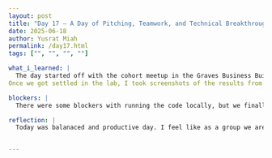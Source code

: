 ```yaml
---
layout: post
title: "Day 17 – A Day of Pitching, Teamwork, and Technical Breakthroughs"
date: 2025-06-18
author: Yusrat Miah
permalink: /day17.html
tags: ["", "", "", ""]

what_i_learned: |
  The day started off with the cohort meetup in the Graves Business Building. Dr. Mack reminded us of some expectations, such as writing thoughtful blog posts, arriving and leaving the research lab on time, reviewing the guidelines for the weekly video, and preparing for the upcoming Midsummer Symposium presentation that will take place on Friday, June 27, 2025. After reviewing expectations, we did our first group activity, which was to come up with a 30-second pitch for our project. The interesting part of this activity was that in our 30-second speech, we were not allowed to include any words from our project title, since the main objective was for our high school teacher to guess our group's project. Our group came up with the following pitch: "Our project leverages computer vision and deep learning by utilizing different convolutional neural networks to observe facial cues such as eye position and yawning to enhance transportation safety." When we practiced our pitch in front of the cohort, we did it flawlessly. I mention this because we genuinely put in a lot of effort, first by combining our ideas and then timing the delivery to see what could be added or removed. Next, we did another group activity called Lost at Sea, in which we were given a list of 15 items and asked to rank them from most to least important. As a group, we prioritized food items to ensure that individuals would be nourished and survive the hardship of being stranded at sea. Later in the morning and into the afternoon, we were introduced to our assigned high school teacher. It was great getting to know Eneaya, and I walked her around the north side of the Morgan campus to show her around. This gave me a chance to get to know her better. I learned that she teaches AP Language and 10th-grade English and is from upstate New York. We also did a fun icebreaker with her where we each listed three favorite songs: one from childhood, one from middle or high school, and one current favorite.
Once we got settled in the lab, I took screenshots of the results from the model I had been running overnight on a workstation. I spent some time interpreting the data and found that the model had slightly improved in accuracy. I then set up two more runs, which I will let run overnight. My team member Michelle and I were able to get Google Colab to run locally on our designated workstation by creating a new Conda environment and redownloading all the packages and libraries from scratch. This was a great example of collaboration, as we both helped each other and learned the importance of software version control, especially since not all versions of Python work with all versions of TensorFlow. Additionally, I made progress on my literature review by finding more papers on SCOPUS. I plan to read and annotate them after work today. I also learned how to maximize the performance of the Intel(R) Iris(R) Xe Graphics card on my personal laptop by updating the drivers and tweaking GPU utilization, frequency, voltage, and power metrics (I increased each to either the maximum or the 95th/99th percentile). This helped reduce the time per epoch when running the model.

blockers: |
  There were some blockers with running the code locally, but we finally reoslved them after 3 days of dealing the issues!

reflection: |
  Today was balanaced and productive day. I feel like as a group we are more comfortable with synthesizing our ideas together and come up with things that are meaningful. I really enjoyed getting to know our high school teacher and having a group discussion everyone on our team (grad mentor included). My goal for tommorrow is to bring my data from the model runs together and compare/contrasts the findings. 


---
```

